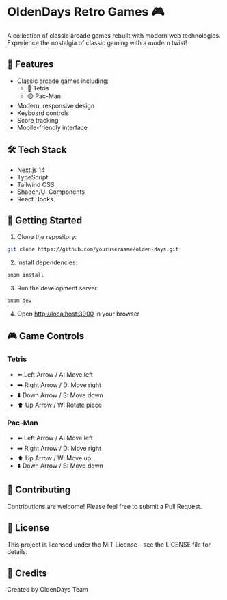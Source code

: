 # OldenDays Retro Games 🎮

A collection of classic arcade games rebuilt with modern web technologies. Experience the nostalgia of classic gaming with a modern twist!

## 🎯 Features

- Classic arcade games including:
  - 🧩 Tetris
  - 🟡 Pac-Man
- Modern, responsive design
- Keyboard controls
- Score tracking
- Mobile-friendly interface

## 🛠️ Tech Stack

- Next.js 14
- TypeScript
- Tailwind CSS
- Shadcn/UI Components
- React Hooks

## 🚀 Getting Started

1. Clone the repository:
```bash
git clone https://github.com/yourusername/olden-days.git
```

2. Install dependencies:
```bash
pnpm install
```

3. Run the development server:
```bash
pnpm dev
```

4. Open [http://localhost:3000](http://localhost:3000) in your browser

## 🎮 Game Controls

### Tetris
- ⬅️ Left Arrow / A: Move left
- ➡️ Right Arrow / D: Move right
- ⬇️ Down Arrow / S: Move down
- ⬆️ Up Arrow / W: Rotate piece

### Pac-Man
- ⬅️ Left Arrow / A: Move left
- ➡️ Right Arrow / D: Move right
- ⬆️ Up Arrow / W: Move up
- ⬇️ Down Arrow / S: Move down

## 🤝 Contributing

Contributions are welcome! Please feel free to submit a Pull Request.

## 📝 License

This project is licensed under the MIT License - see the LICENSE file for details.

## 👥 Credits

Created by OldenDays Team
